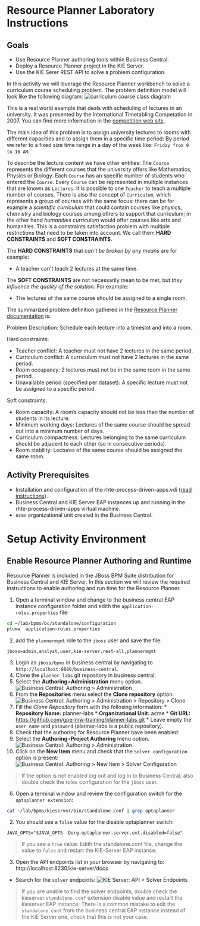 # Resource Planner Laboratory Instructions
## Goals
* Use Resource Planner authoring tools within Business Central.
* Deploy a Resource Planner project in the KIE Server.
* Use the KIE Serer REST API to solve a problem configuration.

In this activity we will leverage the Resource Planner workbench to solve a curriculum course scheduling problem. The problem definition model will look like the following diagram:
![curriculum course class diagram](curriculumCourseClassDiagram.png)

This is a real world example that deals with scheduling of lectures in an university. It was presented by the International Timetabling Competation in 2007. You can find more information in the [competition web site](http://www.cs.qub.ac.uk/itc2007/curriculmcourse/course_curriculm_index.htm).

The main idea of this problem is to assign university lectures to rooms with different capacities and to assign them in a specific time period: By period we refer to a fixed size time range in a day of the week like: `Friday from 9 to 10 AM`.

To describe the lecture content we have other entities:
The `Course` represents the different courses that the university offers like Mathematics, Physics or Biology. Each `Course` has an specific number of students who entered the `Course`. Every `Course` can be represented in multiple instances that are known as `Lectures`. It is possible to one `Teacher` to teach a multiple number of courses. There is also the concept of `Curriculum`, which represents a group of courses with the same focus: there can be for example a _scientific curriculum_ that could contain courses like physics, chemistry and biology courses among others to support that curriculum; in the other hand _humanities curriculum_ would offer courses like arts and humanities.
This is a constraints satisfaction problem with multiple restrictions that need to be taken into account. We call them **HARD CONSTRAINTS** and **SOFT CONSTRAINTS**.

The **HARD CONSTRAINTS** that _can't be broken by any means_ are for example:
* A teacher can't teach 2 lectures at the same time.

The **SOFT CONSTRAINTS** are not necessarily mean to be met, but _they influence the quality of the solution_. For example:
* The lectures of the same course should be assigned to a single room.

The summarized problem definition gathered in the [Resource Planner documentation](https://access.redhat.com/documentation/en-us/red_hat_jboss_brms/6.4/html/business_resource_planner_guide/usecasesandexamples#curriculumcourse) is:

Problem Description:
Schedule each lecture into a timeslot and into a room.

Hard constraints:
* Teacher conflict: A teacher must not have 2 lectures in the same period.
* Curriculum conflict: A curriculum must not have 2 lectures in the same period.
* Room occupancy: 2 lectures must not be in the same room in the same period.
* Unavailable period (specified per dataset): A specific lecture must not be assigned to a specific period.

Soft constraints:
* Room capacity: A room’s capacity should not be less than the number of students in its lecture.
* Minimum working days: Lectures of the same course should be spread out into a minimum number of days.
* Curriculum compactness: Lectures belonging to the same curriculum should be adjacent to each other (so in consecutive periods).
* Room stability: Lectures of the same course should be assigned the same room.

## Activity Prerequisites
* Installation and configuration of the rhte-process-driven-apps.vdi ([read instructions](vdi_installation.md)).
* Business Central and KIE Server EAP instances up and running in the rhte-process-driven-apps virtual machine.
* `Acme` organizational unit created in the Business Central.

# Setup Activity Environment
## Enable Resource Planner Authoring and Runtime
Resource Planner is included in the JBoss BPM Suite distribution for Business Central and KIE Server.
In this section we will review the required instructions to enable authoring and run time for the Resource Planner.

1. Open a terminal window and change to the business central EAP instance configuration folder and edith the `application-roles.properties` file:
  ```bash
  cd ~/lab/bpms/bc/standalone/configuration
  pluma  application-roles.properties
  ```
2. add the `plannermgmt` role to the `jboss` user and save the file:
  ```
  jboss=admin,analyst,user,kie-server,rest-all,plannermgmt
  ```
3. Login as `jboss/bpms` in business central by navigating to `http://localhost:8080/business-central`.
4. Clone the `planner-labs` git repository in business central:
  1. Select the **Authoring**>**Administration** menu option.
    ![Business Central: Authoring > Administration](bc-authoring-admin.png)
  2. From the **Repositories** menu select the **Clone repository** option.
    ![Business Central: Authoring > Administration > Repository > Clone](auth-repo-clone.png)
  3. Fill the _Clone Repository_ form with the follosing information:
    * **Repository Name:** planner-labs
    * **Organizational Unit:** acme
    * **Git URL:** https://github.com/gpe-mw-training/planner-labs.git
    * Leave empty the `user name` and `password` (planner-labs is a public repository).
5. Check that the authoring for Resource Planner have been enabled:
  1. Select the **Authoring**>**Project Authoring** menu option.
    ![Business Central: Authoring > Administration](bc-authoring-admin.png)
  2. Click on the **New Item** menu and check that the `Solver configuration` option is present:
    ![Business Central: Authoring > New Item > Solver Configuration](new-item-solver-config.png)
  > If the option is not enabled log out and log in to Business Central, also double check the roles configuration for the `jboss` user.

6. Open a terminal window and review the configuration switch for the `optaplanner extension`:
  ```bash
  cat ~/lab/bpms/kieserver/bin/standalone.conf | grep optaplanner
  ```
2. You should see a `false` value for the disable optaplanner switch:
  ```
  JAVA_OPTS="$JAVA_OPTS -Dorg.optaplanner.server.ext.disabled=false"
  ```
> If you see a `true` value: Edith the standalone.conf file, change the value to `false` and restart the KIE-Server EAP instance.

3. Open the API endpoints list in your browser by navigating to: http://localhost:8230/kie-server/docs
  * Search for the `solver` endpoints:
    ![KIE Server: API > Solver Endpoints](kie-server-solver-endpoints.png)
  > If you are unable to find the solver endpoints, double check the kieserver `standalone.conf` extension disable value and restart the kieserver EAP instance; There is a common mistake to edit the `standalone.conf` from the business central EAP instance instead of the KIE Server one, check that this is not your case.
